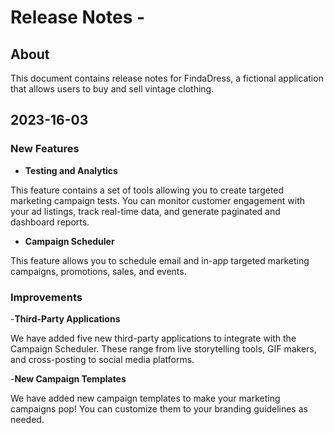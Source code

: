 # Release Notes -

## About 

This document contains release notes for FindaDress, a fictional application that allows users to buy and sell vintage clothing.

## 2023-16-03 

### New Features
- **Testing and Analytics**

This feature contains a set of tools allowing you to create targeted marketing campaign tests. You can monitor customer engagement with your ad listings, track real-time data, and generate paginated and dashboard reports.

- **Campaign Scheduler**

This feature allows you to schedule email and in-app targeted marketing campaigns, promotions, sales, and events.

### Improvements
-**Third-Party Applications**

We have added five new third-party applications to integrate with the Campaign Scheduler. These range from live storytelling tools, GIF makers, and cross-posting to social media platforms.

-**New Campaign Templates** 

We have added new campaign templates to make your marketing campaigns pop! You can customize them to your branding guidelines as needed.
